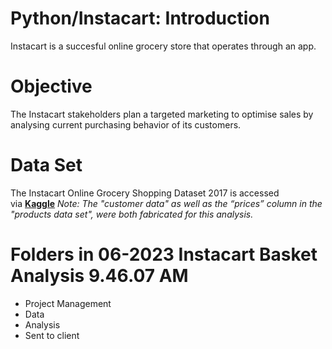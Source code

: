 # Python/Instacart: Introduction
Instacart is a succesful online grocery store that operates through an app. 
# Objective
The Instacart stakeholders plan a targeted marketing to optimise sales by analysing current purchasing behavior of its customers.
# Data Set
The Instacart Online Grocery Shopping Dataset 2017 is accessed via [**Kaggle**](https://www.kaggle.com/datasets/psparks/instacart-market-basket-analysis)
_Note: The "customer data" as well as the “prices” column in the "products data set", were both fabricated for this analysis._
# Folders in **06-2023 Instacart Basket Analysis 9.46.07 AM**
- Project Management
- Data
- Analysis
- Sent to client
